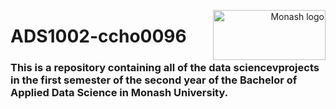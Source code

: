 <p style="text-align: right"><img src="https://upload.wikimedia.org/wikipedia/commons/7/7c/Monash_University_logo.svg" width="180" height="80" alt="Monash logo" style="float: right;"></p>

# ADS1002-ccho0096
### This is a repository containing all of the data sciencevprojects in the first semester of the second year of the Bachelor of Applied Data Science in Monash University.


